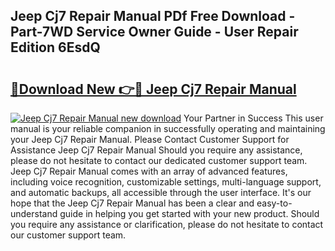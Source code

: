 ## Jeep Cj7 Repair Manual PDf Free Download - Part-7WD Service Owner Guide - User Repair Edition 6EsdQ

# <h2><a href="http://bc27232.oget.top/?id=Jeep+Cj7+Repair+Manual">🔗Download New 👉🔴 Jeep Cj7 Repair Manual</a></h2>

[![Jeep Cj7 Repair Manual new download](https://i.imgur.com/5g1atiW.png)](http://bc27232.oget.top/?id=Jeep+Cj7+Repair+Manual)
Your Partner in Success This user manual is your reliable companion in successfully operating and maintaining your Jeep Cj7 Repair Manual. Please Contact Customer Support for Assistance Jeep Cj7 Repair Manual Should you require any assistance, please do not hesitate to contact our dedicated customer support team. Jeep Cj7 Repair Manual comes with an array of advanced features, including voice recognition, customizable settings, multi-language support, and automatic backups, all accessible through the user interface. It's our hope that the Jeep Cj7 Repair Manual has been a clear and easy-to-understand guide in helping you get started with your new product. Should you require any assistance or clarification, please do not hesitate to contact our customer support team.
